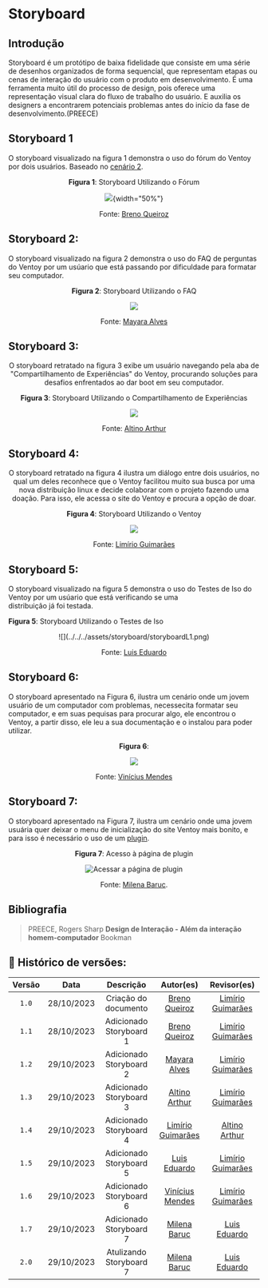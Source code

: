 # Storyboard

## Introdução

Storyboard é um protótipo de baixa fidelidade que consiste em uma
série de desenhos organizados de forma sequencial, que representam
etapas ou cenas de interação do usuário com o produto em desenvolvimento.
É uma ferramenta muito útil do processo de design, pois oferece
uma representação visual clara do fluxo de trabalho do usuário.
E auxilia os designers a encontrarem potenciais problemas antes do
início da fase de desenvolvimento.(PREECE)

## Storyboard 1

O storyboard visualizado na figura 1 demonstra o uso do fórum do Ventoy por dois usuários.
Baseado no <a href="../../../../AnaliseDeRequisitos/cenarios/#cenario-02">cenário 2</a>.

<center>

**Figura 1**: Storyboard Utilizando o Fórum

![](../../../assets/storyboard/storyboardB1.png){width="50%"}

Fonte: [Breno Queiroz](https://github.com/brenob6)

</center>

## Storyboard 2:

O storyboard visualizado na figura 2 demonstra o uso do FAQ de perguntas do Ventoy por um usúario que está passando por dificuldade para formatar seu computador.
<center>

**Figura 2**: Storyboard Utilizando o FAQ

![](../../../assets/storyboard/storyboardM1.png)

Fonte: [Mayara Alves](https://github.com/Mayara-tech)

</center>

## Storyboard 3:
<center>

O storyboard retratado na figura 3 exibe um usuário navegando pela aba de "Compartilhamento de Experiências" do Ventoy, procurando soluções para desafios enfrentados ao dar boot em seu computador.

**Figura 3**: Storyboard Utilizando o Compartilhamento de Experiências

![](../../../assets/storyboard/storyboardA1.png)

Fonte: [Altino Arthur](https://github.com/arthurrochamoreira)

</center>

## Storyboard 4:
<center>

O storyboard retratado na figura 4 ilustra um diálogo entre dois usuários, no qual um deles reconhece que o Ventoy facilitou muito sua busca por uma nova distribuição linux e decide colaborar com o projeto fazendo uma doação. Para isso, ele acessa o site do Ventoy e procura a opção de doar.

**Figura 4**: Storyboard Utilizando o Ventoy

![](../../../assets/storyboard/stoyboard_limirio.png)

Fonte: [Limírio Guimarães](https://github.com/LimirioGuimaraes)

</center>

## Storyboard 5:

O storyboard visualizado na figura 5 demonstra o uso do Testes de Iso  do Ventoy por um usúario que está verificando se uma distribuição já foi testada.

**Figura 5**: Storyboard Utilizando o Testes de Iso
<center>
![](../../../assets/storyboard/storyboardL1.png)

Fonte: [Luis Eduardo](https://github.com/LuisMiranda10)

</center>

## Storyboard 6:
O storyboard apresentado na Figura 6, ilustra um cenário onde um jovem usuário de um computador com problemas, necessecita formatar seu computador, e em suas pequisas para procurar algo, ele encontrou o Ventoy, a partir disso, ele leu a sua documentação e o instalou para poder utilizar.

<center>

**Figura 6**: 

![](../../../assets/storyboard/storyboard_1.jpg)

Fonte: [Vinícius Mendes](https://github.com/yabamiah)

</center>

## Storyboard 7:

O storyboard apresentado na Figura 7, ilustra um cenário onde uma jovem usuária quer deixar o menu de inicialização do site Ventoy mais bonito, e para isso é necessário o uso de um [plugin](https://www.ventoy.net/en/plugin.html).

<center>

**Figura 7**: Acesso à página de plugin

![Acessar a página de plugin](../../../assets/acessar-a-pagina-de-plugin-highres.png)

Fonte: [Milena Baruc](https://github.com/MilenaBaruc).

</center>



## Bibliografia
> PREECE, Rogers Sharp **Design de Interação - Além da interação homem-computador** Bookman<br/>

## 📑 Histórico de versões:

|Versão |    Data    |     Descrição       |  Autor(es)  |                  Revisor(es)
:-----: | :--------: | :-----------------: | :----------:| :-----------------------------------: 
|`1.0`  | 28/10/2023 | Criação do documento|[Breno Queiroz](https://github.com/brenob6)|[Limírio Guimarães](https://github.com/LimirioGuimaraes)
|`1.1`  | 28/10/2023 |Adicionado Storyboard 1|[Breno Queiroz](https://github.com/brenob6)|[Limírio Guimarães](https://github.com/LimirioGuimaraes)
|`1.2`  | 29/10/2023 |Adicionado Storyboard 2|[Mayara Alves](https://github.com/Mayara-tech)|[Limírio Guimarães](https://github.com/LimirioGuimaraes)
|`1.3`  | 29/10/2023 |Adicionado Storyboard 3|[Altino Arthur](https://github.com/arthurrochamoreira)|[Limírio Guimarães](https://github.com/LimirioGuimaraes)
|`1.4`  | 29/10/2023 |Adicionado Storyboard 4|[Limírio Guimarães](https://github.com/LimirioGuimaraes)|[Altino Arthur](https://github.com/arthurrochamoreira) 
|`1.5`  | 29/10/2023 |Adicionado Storyboard 5|[Luis Eduardo](https://github.com/LuisMiranda10)|[Limírio Guimarães](https://github.com/LimirioGuimaraes)
|`1.6`  | 29/10/2023 |Adicionado Storyboard 6|[Vinícius Mendes](https://github.com/yabamiah)|[Limírio Guimarães](https://github.com/LimirioGuimaraes)
|`1.7`  | 29/10/2023 |Adicionado Storyboard 7|[Milena Baruc](https://github.com/MilenaBaruc)|[Luis Eduardo](https://github.com/LuisMiranda10)
|`2.0`  | 29/10/2023 |Atulizando Storyboard 7|[Milena Baruc](https://github.com/MilenaBaruc)|[Luis Eduardo](https://github.com/LuisMiranda10)
